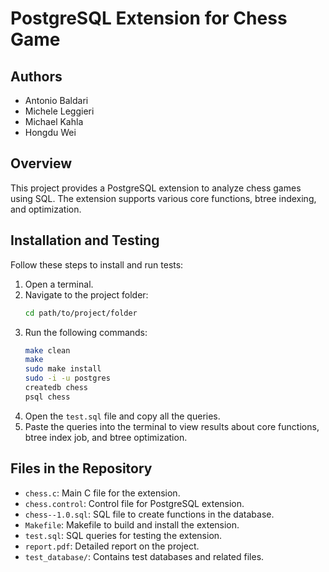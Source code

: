 # PostgreSQL Extension for Chess Game

## Authors
- Antonio Baldari
- Michele Leggieri
- Michael Kahla
- Hongdu Wei

## Overview
This project provides a PostgreSQL extension to analyze chess games using SQL. The extension supports various core functions, btree indexing, and optimization.

## Installation and Testing
Follow these steps to install and run tests:

1. Open a terminal.
2. Navigate to the project folder:
    ```sh
    cd path/to/project/folder
    ```
3. Run the following commands:
    ```sh
    make clean
    make
    sudo make install
    sudo -i -u postgres
    createdb chess
    psql chess
    ```
4. Open the `test.sql` file and copy all the queries.
5. Paste the queries into the terminal to view results about core functions, btree index job, and btree optimization.

## Files in the Repository
- `chess.c`: Main C file for the extension.
- `chess.control`: Control file for PostgreSQL extension.
- `chess--1.0.sql`: SQL file to create functions in the database.
- `Makefile`: Makefile to build and install the extension.
- `test.sql`: SQL queries for testing the extension.
- `report.pdf`: Detailed report on the project.
- `test_database/`: Contains test databases and related files.
